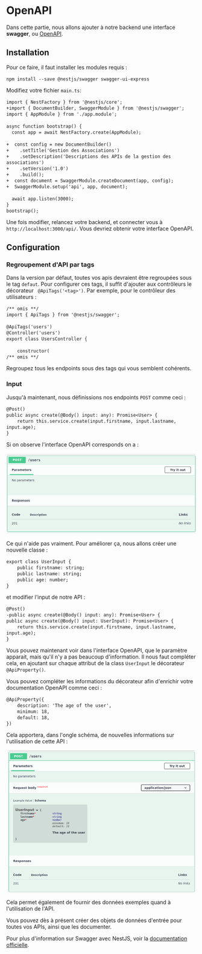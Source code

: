 # OpenAPI

Dans cette partie, nous allons ajouter à notre backend une interface **swagger**, ou [OpenAPI](https://swagger.io/specification/).

## Installation

Pour ce faire, il faut installer les modules requis :

```shell=
npm install --save @nestjs/swagger swagger-ui-express
```

Modifiez votre fichier `main.ts`:

```diff=
import { NestFactory } from '@nestjs/core';
+import { DocumentBuilder, SwaggerModule } from '@nestjs/swagger';
import { AppModule } from './app.module';

async function bootstrap() {
  const app = await NestFactory.create(AppModule);

+  const config = new DocumentBuilder()
+    .setTitle('Gestion des Associations')
+    .setDescription('Descriptions des APIs de la gestion des associations')
+    .setVersion('1.0')
+    .build();
+  const document = SwaggerModule.createDocument(app, config);
+  SwaggerModule.setup('api', app, document);

  await app.listen(3000);
}
bootstrap();
```

Une fois modifier, relancez votre backend, et connecter vous à `http://localhost:3000/api/`. Vous devriez obtenir votre 
interface OpenAPI.

## Configuration

### Regroupement d'API par tags

Dans la version par défaut, toutes vos apis devraient être regroupées sous le tag `defaut`. Pour configurer ces tags, 
il suffit d'ajouter aux contrôleurs le décorateur ` @ApiTags('<tag>')`. Par exemple, pour le contrôleur des utilisateurs :

```typescript=
/** omis **/
import { ApiTags } from '@nestjs/swagger';

@ApiTags('users')
@Controller('users')
export class UsersController {

    constructor(
/** omis **/
```

Regroupez tous les endpoints sous des tags qui vous semblent cohérents.

### Input

Jusqu'à maintenant, nous définissions nos endpoints `POST` comme ceci :

```typescript=
@Post()
public async create(@Body() input: any): Promise<User> {
    return this.service.create(input.firstname, input.lastname, input.age);
}
```

Si on observe l'interface OpenAPI corresponds on a :

![](./pictures/open_api_post_simple.png)

Ce qui n'aide pas vraiment. Pour améliorer ça, nous allons créer une nouvelle classe :

```typescript=
export class UserInput {
    public firstname: string;
    public lastname: string;
    public age: number;
}
```

et modifier l'input de notre API :

```diff=
@Post()
-public async create(@Body() input: any): Promise<User> {
public async create(@Body() input: UserInput): Promise<User> {
    return this.service.create(input.firstname, input.lastname, input.age);
}
```

Vous pouvez maintenant voir dans l'interface OpenAPI, que le paramètre apparait, mais qu'il n'y a pas beaucoup 
d'information. Il nous faut compléter cela, en ajoutant sur chaque attribut de la class `UserInput` le décorateur 
`@ApiProperty()`.

Vous pouvez compléter les informations du décorateur afin d'enrichir votre documentation OpenAPI comme ceci :

```typescript=
@ApiProperty({
    description: 'The age of the user',
    minimum: 18,
    default: 18,
})
```

Cela apportera, dans l'ongle schéma, de nouvelles informations sur l'utilisation de cette API :

![](./pictures/open_api_post_details.png)

Cela permet également de fournir des données exemples quand à l'utilisation de l'API.

Vous pouvez dès à présent créer des objets de données d'entrée pour toutes vos APIs, ainsi que les documenter.

Pour plus d'information sur Swagger avec NestJS, voir la [documentation officielle](https://docs.nestjs.com/openapi/introduction).